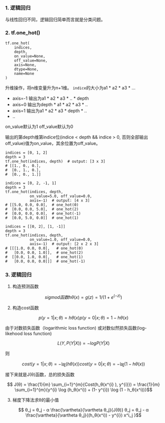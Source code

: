 ### 1. 逻辑回归
与线性回归不同，逻辑回归简单而言就是分类问题。

### 2. tf.one_hot()
```
tf.one_hot(
    indices,
    depth,
    on_value=None,
    off_value=None,
    axis=None,
    dtype=None,
    name=None
)
```
升维操作，将n维变量升为n+1维。
`indice`的大小为a1 * a2 * a3 * ...
+ axis=-1 输出为a1 * a2 * a3 * .. * depth
+ axis=0 输出为depth * a1 * a2 * a3 * ..
+ axis=1 输出为a1 * a2 * a3 * depth * ..
+ ..  

on_value默认为1
off_value默认为0

输出的第depth维第indice位(indice < depth && indice > 0, 否则全部输出off_value)值为on_value，其余位置为off_value。

```
indices = [0, 1, 2]
depth = 3
tf.one_hot(indices, depth)  # output: [3 x 3]
# [[1., 0., 0.],
#  [0., 1., 0.],
#  [0., 0., 1.]]

indices = [0, 2, -1, 1]
depth = 3
tf.one_hot(indices, depth,
           on_value=5.0, off_value=0.0,
           axis=-1)  # output: [4 x 3]
# [[5.0, 0.0, 0.0],  # one_hot(0)
#  [0.0, 0.0, 5.0],  # one_hot(2)
#  [0.0, 0.0, 0.0],  # one_hot(-1)
#  [0.0, 5.0, 0.0]]  # one_hot(1)

indices = [[0, 2], [1, -1]]
depth = 3
tf.one_hot(indices, depth,
           on_value=1.0, off_value=0.0,
           axis=-1)  # output: [2 x 2 x 3]
# [[[1.0, 0.0, 0.0],   # one_hot(0)
#   [0.0, 0.0, 1.0]],  # one_hot(2)
#  [[0.0, 1.0, 0.0],   # one_hot(1)
#   [0.0, 0.0, 0.0]]]  # one_hot(-1)
```

### 3. 逻辑回归
1. 构造预测函数
```math
    sigmod函数
    
    hθ(x)=g(z)= 1/( 1 + e ^(-z) )
```

2. 构造cost函数
```math
    p(y=1|x;θ) = hθ(x)
    
    p(y=0|x;θ) = 1 - hθ(x) 
```
由于对数损失函数（logarithmic loss function) 或对数似然损失函数(log-likehood loss function)  
```math
    L(Y,P(Y|X))=−logP(Y|X)
```
则
```math
    cost(y=1|x;θ) = -㏒(hθ(x))
    
    cost(y=0|x;θ) = -㏒(1 - hθ(x))
```
接下来就是J(θ)函数，总的损失函数
```math
    J(θ) = \frac{1}{m} \sum_{i=1}^{m}{Cost(h_θ(x^{i} ), y^{i}})
    = \frac{1}{m} \sum_{i=1}^{m}{y^{i} \log (h_θ(x^i)) + (1- y^{i}) \log (1 - h_θ(x^i))}
```

3. 梯度下降法求θ的最小值
```math
    θ_j = θ_j - α \frac{\vartheta}{\vartheta θ_j}{J(θ)}
    
     θ_j = θ_j - α \frac{\vartheta}{\vartheta θ_j}{(h_θ(x^i)) - y^{i}) x^i_j }
```